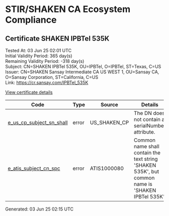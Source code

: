 # STIR/SHAKEN CA Ecosystem Compliance

## Certificate SHAKEN IPBTel 535K

Tested At: 03 Jun 25 02:01 UTC\
Initial Validity Period: 365 day(s)\
Remaining Validity Period: -318 day(s)\
Subject: CN=SHAKEN IPBTel 535K, OU=IPBTel, O=IPBTel, ST=Texas, C=US\
Issuer: CN=SHAKEN Sansay Intermediate CA US WEST 1, OU=Sansay CA, O=Sansay Corporation, ST=California, C=US\
Link: https://cr.sansay.com/IPBTel_535K

[View certificate details](https://x509.io/?cert=MIICvzCCAmagAwIBAgIUQpx8cHEeOCDwuOHerm%2FzJiJkekMwCgYIKoZIzj0EAwIwgYUxCzAJBgNVBAYTAlVTMRMwEQYDVQQIDApDYWxpZm9ybmlhMRswGQYDVQQKDBJTYW5zYXkgQ29ycG9yYXRpb24xEjAQBgNVBAsMCVNhbnNheSBDQTEwMC4GA1UEAwwnU0hBS0VOIFNhbnNheSBJbnRlcm1lZGlhdGUgQ0EgVVMgV0VTVCAxMB4XDTIzMDcyMDE4NTIyMFoXDTI0MDcxOTE4NTIyMFowXDELMAkGA1UEBhMCVVMxDjAMBgNVBAgMBVRleGFzMQ8wDQYDVQQKDAZJUEJUZWwxDzANBgNVBAsMBklQQlRlbDEbMBkGA1UEAwwSU0hBS0VOIElQQlRlbCA1MzVLMFkwEwYHKoZIzj0CAQYIKoZIzj0DAQcDQgAENbIrO%2FvZ9vr08kz1o5adMnLrgrSqbl2s77%2FeBRNcAuoyf0WtxBeAA3sfrQ%2BmF5Z33ejARPk4MF9C0lqjPBYYLqOB2zCB2DAWBggrBgEFBQcBGgQKMAigBhYENTM1SzAXBgNVHSAEEDAOMAwGCmCGSAGG%2FwkBAQMwHQYDVR0OBBYEFDdJ3tDjLcy%2FE28NQGM3Hl5xNwjXMB8GA1UdIwQYMBaAFKzTk%2FVDQ8wKvkVYFxN9knzcwwFGMEcGA1UdHwRAMD4wPKA6oDiGNmh0dHBzOi8vYXV0aGVudGljYXRlLWFwaS5pY29uZWN0aXYuY29tL2Rvd25sb2FkL3YxL2NybDAMBgNVHRMBAf8EAjAAMA4GA1UdDwEB%2FwQEAwIHgDAKBggqhkjOPQQDAgNHADBEAiBLT6vWPPe1esygWzZpexYy8RDvJ1Ws%2B0QSGu5wsD7jTAIgYGx5fDNjP5gru%2BAMcaxqe064RFTJirj%2FUVsl9kB5sC8%3D)

| Code | Type | Source | Details |
|------|------|--------|---------|
| [e_us_cp_subject_sn_shall](../../ISSUES/e_us_cp_subject_sn_shall/README.md) | error | US_SHAKEN_CP | The DN does not contain a serialNumber attribute. |
| [e_atis_subject_cn_spc](../../ISSUES/e_atis_subject_cn_spc/README.md) | error | ATIS1000080 | Common name shall contain the text string 'SHAKEN 535K', but common name is 'SHAKEN IPBTel 535K' |


Generated: 03 Jun 25 02:15 UTC